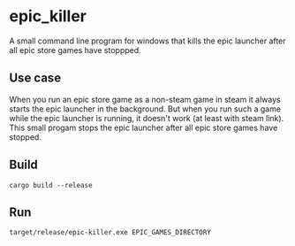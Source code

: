 # epic_killer

A small command line program for windows that kills the epic launcher after all epic store games have stoppped.

## Use case

When you run an epic store game as a non-steam game in steam it always starts the epic launcher in the background.
But when you run such a game while the epic launcher is running, it doesn't work (at least with steam link).
This small progam stops the epic launcher after all epic store games have stopped.

## Build
`cargo build --release`

## Run
`target/release/epic-killer.exe EPIC_GAMES_DIRECTORY`

